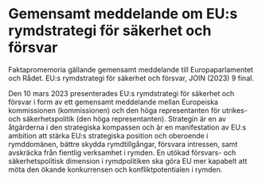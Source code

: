 # Gemensamt meddelande om EU:s rymdstrategi för säkerhet och försvar

Faktapromemoria gällande gemensamt meddelande till Europaparlamentet och Rådet. EU:s rymdstrategi för säkerhet och försvar, JOIN (2023\) 9 final.

Den 10 mars 2023 presenterades EU:s rymdstrategi för säkerhet och försvar i form av ett gemensamt meddelande mellan Europeiska kommissionen
(kommissionen) och den höga representanten för utrikes\- och säkerhetspolitik (den höga representanten). Strategin är en av åtgärderna i
den strategiska kompassen och är en manifestation av EU:s ambition att
stärka EU:s strategiska position och oberoende i rymddomänen, bättre
skydda rymdtillgångar, försvara intressen, samt avskräcka från fientlig
verksamhet i rymden. En utökad försvars\- och säkerhetspolitisk dimension i
rymdpolitiken ska göra EU mer kapabelt att möta den ökande konkurrensen
och konfliktpotentialen i rymden.
